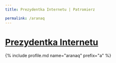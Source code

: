 ```yaml
---
title: Prezydentka Internetu | Patromierz

permalink: /aranaq
---
```


# [Prezydentka Internetu](https://patronite.pl/aranaq)

{% include profile.md name="aranaq" prefix="a" %}
